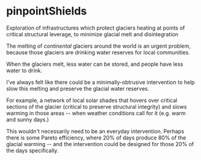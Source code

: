 # pinpointShields
Exploration of infrastructures which protect glaciers heating at points of critical structural leverage, to minimize glacial melt and disintegration

The melting of *continental* glaciers around the world is an urgent problem, because those glaciers are drinking water reserves for local communities.

When the glaciers melt, less water can be stored, and people have less water to drink.

I've always felt like there could be a minimally-obtrusive intervention to help slow this melting and preserve the glacial water reserves.

For example, a network of local solar shades that hovers over critical sections of the glacier (critical to preserve structural integrity) and slows warming in those areas -- when weather conditions call for it (e.g. warm and sunny days.)

This wouldn't necessarily need to be an everyday intervention. Perhaps there is some Pareto efficiency, where 20% of days produce 80% of the glacial warming -- and the intervention could be designed for those 20% of the days specifically.
